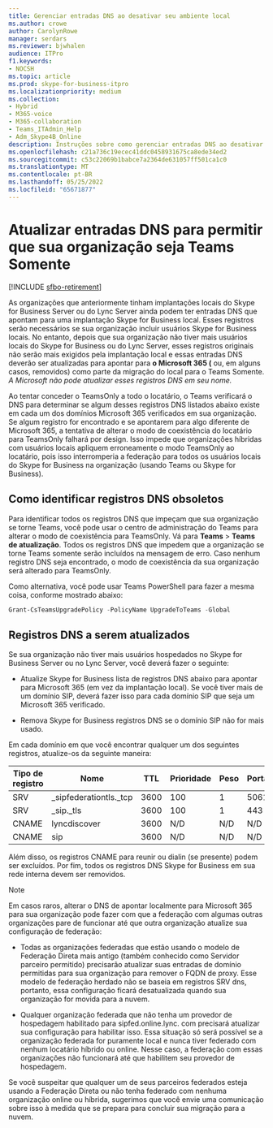 ```yaml
---
title: Gerenciar entradas DNS ao desativar seu ambiente local
ms.author: crowe
author: CarolynRowe
manager: serdars
ms.reviewer: bjwhalen
audience: ITPro
f1.keywords:
- NOCSH
ms.topic: article
ms.prod: skype-for-business-itpro
ms.localizationpriority: medium
ms.collection:
- Hybrid
- M365-voice
- M365-collaboration
- Teams_ITAdmin_Help
- Adm_Skype4B_Online
description: Instruções sobre como gerenciar entradas DNS ao desativar o ambiente de Skype for Business local.
ms.openlocfilehash: c21a736c19ecec41ddc0458931675ca8ede34ed2
ms.sourcegitcommit: c53c22069b1babce7a2364de631057ff501ca1c0
ms.translationtype: MT
ms.contentlocale: pt-BR
ms.lasthandoff: 05/25/2022
ms.locfileid: "65671877"
---
```

# <a name="update-dns-entries-to-enable-your-organization-to-be-all-teams-only"></a>Atualizar entradas DNS para permitir que sua organização seja Teams Somente

[!INCLUDE [sfbo-retirement](../../Hub/includes/sfbo-retirement.md)]

As organizações que anteriormente tinham implantações locais do Skype for Business Server ou do Lync Server ainda podem ter entradas DNS que apontam para uma implantação Skype for Business local. Esses registros serão necessários se sua organização incluir usuários Skype for Business locais. No entanto, depois que sua organização não tiver mais usuários locais do Skype for Business ou do Lync Server, esses registros originais não serão mais exigidos pela implantação local e essas entradas DNS deverão ser atualizadas para apontar para **o Microsoft 365 (** ou, em alguns casos, removidos) como parte da migração do local para o Teams Somente. *A Microsoft não pode atualizar esses registros DNS em seu nome.*

Ao tentar conceder o TeamsOnly a todo o locatário, o Teams verificará o DNS para determinar se algum desses registros DNS listados abaixo existe em cada um dos domínios Microsoft 365 verificados em sua organização. Se algum registro for encontrado e se apontarem para algo diferente de Microsoft 365, a tentativa de alterar o modo de coexistência do locatário para TeamsOnly falhará por design. Isso impede que organizações híbridas com usuários locais apliquem erroneamente o modo TeamsOnly ao locatário, pois isso interromperia a federação para todos os usuários locais do Skype for Business na organização (usando Teams ou Skype for Business).

## <a name="how-to-identify-stale-dns-records"></a>Como identificar registros DNS obsoletos

Para identificar todos os registros DNS que impeçam que sua organização se torne Teams, você pode usar o centro de administração do Teams para alterar o modo de coexistência para TeamsOnly. Vá para **Teams** >  **Teams de atualização**. Todos os registros DNS que impedem que a organização se torne Teams somente serão incluídos na mensagem de erro.  Caso nenhum registro DNS seja encontrado, o modo de coexistência da sua organização será alterado para TeamsOnly.

Como alternativa, você pode usar Teams PowerShell para fazer a mesma coisa, conforme mostrado abaixo:

   ```PowerShell
   Grant-CsTeamsUpgradePolicy -PolicyName UpgradeToTeams -Global
   ```

## <a name="dns-records-to-be-updated"></a>Registros DNS a serem atualizados

Se sua organização não tiver mais usuários hospedados no Skype for Business Server ou no Lync Server, você deverá fazer o seguinte:

- Atualize Skype for Business lista de registros DNS abaixo para apontar para Microsoft 365 (em vez da implantação local). Se você tiver mais de um domínio SIP, deverá fazer isso para cada domínio SIP que seja um Microsoft 365 verificado.

- Remova Skype for Business registros DNS se o domínio SIP não for mais usado.

Em cada domínio em que você encontrar qualquer um dos seguintes registros, atualize-os da seguinte maneira:

|Tipo de registro|Nome|TTL|Prioridade|Peso|Porta|Valor|
|---|---|---|---|---|---|---|
|SRV|_sipfederationtls._tcp|3600|100|1|5061|sipfed.online.lync.com|
|SRV|_sip._tls|3600|100|1|443|sipdir.online.lync.com|
|CNAME|lyncdiscover|3600|N/D|N/D|N/D|webdir.online.lync.com|
|CNAME|sip|3600|N/D|N/D|N/D|sipdir.online.lync.com|

Além disso, os registros CNAME para reunir ou dialin (se presente) podem ser excluídos. Por fim, todos os registros DNS Skype for Business em sua rede interna devem ser removidos.

> [!NOTE]
> Em casos raros, alterar o DNS de apontar localmente para Microsoft 365 para sua organização pode fazer com que a federação com algumas outras organizações pare de funcionar até que outra organização atualize sua configuração de federação:
>
> - Todas as organizações federadas que estão usando o modelo de Federação Direta mais antigo (também conhecido como Servidor parceiro permitido) precisarão atualizar suas entradas de domínio permitidas para sua organização para remover o FQDN de proxy. Esse modelo de federação herdado não se baseia em registros SRV dns, portanto, essa configuração ficará desatualizada quando sua organização for movida para a nuvem.
>
> - Qualquer organização federada que não tenha um provedor de hospedagem habilitado para sipfed.online.lync.<span> com precisará atualizar sua configuração para habilitar isso. Essa situação só será possível se a organização federada for puramente local e nunca tiver federado com nenhum locatário híbrido ou online. Nesse caso, a federação com essas organizações não funcionará até que habilitem seu provedor de hospedagem.
>
> Se você suspeitar que qualquer um de seus parceiros federados esteja usando a Federação Direta ou não tenha federado com nenhuma organização online ou híbrida, sugerimos que você envie uma comunicação sobre isso à medida que se prepara para concluir sua migração para a nuvem.
